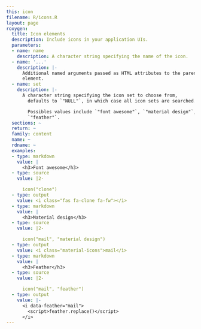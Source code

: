 ```yaml
---
this: icon
filename: R/icons.R
layout: page
roxygen:
  title: Icon elements
  description: Include icons in your application UIs.
  parameters:
  - name: name
    description: A character string specifying the name of the icon.
  - name: '...'
    description: |-
      Additional named arguments passed as HTML attributes to the parent
      element.
  - name: set
    description: |-
      A character string specifying the icon set to choose from,
        defaults to `"NULL"`, in which case all icon sets are searched.

        Possibles values include `"font awesome"`, `"material design"`, and
        `"feather"`.
  sections: ~
  return: ~
  family: content
  name: ~
  rdname: ~
  examples:
  - type: markdown
    value: |
      <h3>Font awesome</h3>
  - type: source
    value: |2-

      icon("clone")
  - type: output
    value: <i class="fas fa-clone fa-fw"></i>
  - type: markdown
    value: |
      <h3>Material design</h3>
  - type: source
    value: |2-

      icon("mail", "material design")
  - type: output
    value: <i class="material-icons">mail</i>
  - type: markdown
    value: |
      <h3>Feather</h3>
  - type: source
    value: |2-

      icon("mail", "feather")
  - type: output
    value: |-
      <i data-feather="mail">
        <script>feather.replace()</script>
      </i>
---
```

